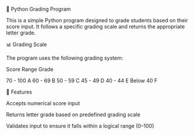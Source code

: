 🧮 Python Grading Program

This is a simple Python program designed to grade students based on their score input. It follows a specific grading scale and returns the appropriate letter grade.

📊 Grading Scale

The program uses the following grading system:

Score Range	Grade

70 - 100	A
60 - 69	B
50 - 59	C
45 - 49	D
40 - 44	E
Below 40	F


🧰 Features

Accepts numerical score input

Returns letter grade based on predefined grading scale

Validates input to ensure it falls within a logical range (0–100)
